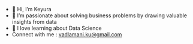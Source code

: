 - 👋 Hi, I’m Keyura
- 👀 I’m passionate about solving business problems by drawing valuable insights from data
- 🌱 I love learning about Data Science
- Connect with me : vadlamani.ku@gmail.com

<!---
keyura99/keyura99 is a ✨ special ✨ repository because its `README.md` (this file) appears on your GitHub profile.
You can click the Preview link to take a look at your changes.
--->
